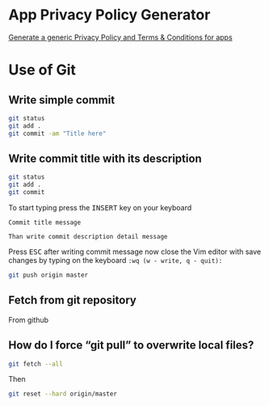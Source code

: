 # App Privacy Policy Generator

[Generate a generic Privacy Policy and Terms & Conditions for apps](https://app-privacy-policy-generator.nisrulz.com/)

# Use of Git

## Write simple commit
```sh
git status
git add .
git commit -am "Title here"
```

## Write commit title with its description

```sh
git status
git add .
git commit
```
To start typing press the <kbd>INSERT</kbd> key on your keyboard

    Commit title message
    
    Than write commit description detail message 

Press <kbd>ESC</kbd> after writing commit message now close the Vim editor with save changes by typing on the keyboard `:wq (w - write, q - quit):`
```sh
git push origin master
```

## Fetch from git repository
From github

## How do I force “git pull” to overwrite local files?
```sh
git fetch --all
```

Then
```sh
git reset --hard origin/master
```
